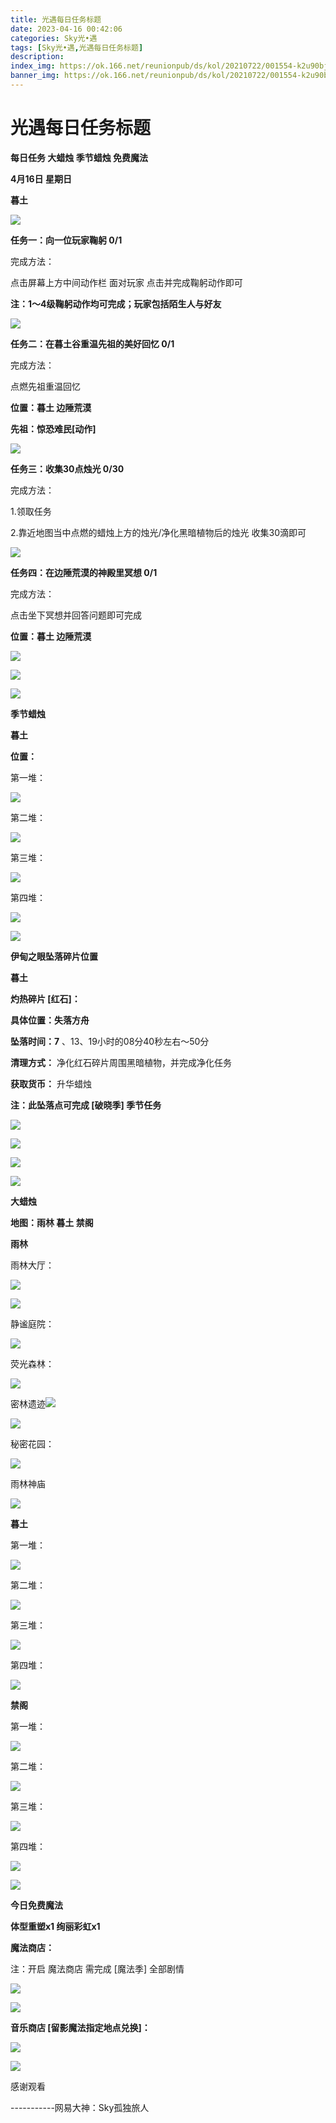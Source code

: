 ```yaml
---
title: 光遇每日任务标题
date: 2023-04-16 00:42:06
categories: Sky光•遇
tags: [Sky光•遇,光遇每日任务标题]
description: 
index_img: https://ok.166.net/reunionpub/ds/kol/20210722/001554-k2u90bj7ay.png?imageView&thumbnail=600x0&type=jpg
banner_img: https://ok.166.net/reunionpub/ds/kol/20210722/001554-k2u90bj7ay.png?imageView&thumbnail=600x0&type=jpg
---
```

# 光遇每日任务标题
**每日任务 大蜡烛 季节蜡烛 免费魔法**

 **4月16日 星期日**

 **暮土**

![](https://img.166.net/reunionpub/ds/kol/20230416/000809-1il3g56beo.jpg)

 **任务一：向一位玩家鞠躬 0/1**

完成方法：

点击屏幕上方中间动作栏 面对玩家 点击并完成鞠躬动作即可

 **注：1～4级鞠躬动作均可完成；玩家包括陌生人与好友**

![](https://img.166.net/reunionpub/ds/kol/20230416/000311-9qcne1z4ug.jpg)

 **任务二：在暮土谷重温先祖的美好回忆 0/1**

完成方法：

点燃先祖重温回忆

 **位置：暮土 边陲荒漠**

 **先祖：惊恐难民[动作]**

![](https://img.166.net/reunionpub/ds/kol/20230416/000327-nw0iostlyp.jpeg)

 **任务三：收集30点烛光 0/30**

完成方法：

1.领取任务

2.靠近地图当中点燃的蜡烛上方的烛光/净化黑暗植物后的烛光 收集30滴即可

![](https://img.166.net/reunionpub/ds/kol/20230416/000338-mp75akwcde.jpg)

 **任务四：在边陲荒漠的神殿里冥想 0/1**

完成方法：

点击坐下冥想并回答问题即可完成

 **位置：暮土 边陲荒漠**

![](https://img.166.net/reunionpub/ds/kol/20230416/000400-brct075nzf.jpg)

![](https://img.166.net/reunionpub/ds/kol/20230416/000409-93lwzu8jfi.jpeg)

![](https://img.166.net/reunionpub/ds/kol/20221018/100256-wzutnocka0.png)

 **季节蜡烛**

 **暮土**

 **位置：**

第一堆：

![](https://img.166.net/reunionpub/ds/kol/20230415/235120-gd2selpa5v.jpeg)

第二堆：

![](https://img.166.net/reunionpub/ds/kol/20230415/235127-jwmceaqs3f.jpeg)

第三堆：

![](https://img.166.net/reunionpub/ds/kol/20230415/235133-zf2n6bquco.jpeg)

第四堆：

![](https://img.166.net/reunionpub/ds/kol/20230415/235143-tqgha69ku4.jpeg)

![](https://img.166.net/reunionpub/ds/kol/20221130/005912-5mvshq9nf3.png)

 **伊甸之眼坠落碎片位置**

 **暮土**

 **灼热碎片 [红石]：**

 **具体位置：失落方舟**

 **坠落时间：7** 、13、19小时的08分40秒左右～50分

 **清理方式：** 净化红石碎片周围黑暗植物，并完成净化任务

 **获取货币：** 升华蜡烛

 **注：此坠落点可完成  [破晓季] 季节任务**

![](https://img.166.net/reunionpub/ds/kol/20230416/001006-ym8v5ktwds.jpeg)

![](https://img.166.net/reunionpub/ds/kol/20230416/001014-41whl7spqf.jpg)

![](https://img.166.net/reunionpub/ds/kol/20230416/001037-v87ozwebyp.jpeg)

![](https://img.166.net/reunionpub/ds/kol/20230313/005012-cdpy0kr1uq.png)

 **大蜡烛**

 **地图：雨林 暮土 禁阁**

 **雨林**

雨林大厅：

![](https://img.166.net/reunionpub/ds/kol/20230416/001222-yunpz6rl4o.jpeg)

![](https://img.166.net/reunionpub/ds/kol/20230414/001148-hjlc2pudag.jpeg)

静谧庭院：

![](https://img.166.net/reunionpub/ds/kol/20230416/001238-b4s53d2kmr.jpeg)

荧光森林：

![](https://img.166.net/reunionpub/ds/kol/20230414/001239-onpdevbq9f.jpeg)

密林遗迹![](https://img.166.net/reunionpub/ds/kol/20230416/001301-wshpz0mnq4.jpeg)

![](https://img.166.net/reunionpub/ds/kol/20230414/001418-r2tcwjazgp.jpeg)

秘密花园：

![](https://img.166.net/reunionpub/ds/kol/20230414/001316-7l6amydqhu.jpeg)

雨林神庙

![](https://img.166.net/reunionpub/ds/kol/20230416/001347-z4o9uhms3j.jpeg)

 **暮土**

第一堆：

![](https://img.166.net/reunionpub/ds/kol/20230415/235323-fnyestd9gw.jpeg)

第二堆：

![](https://img.166.net/reunionpub/ds/kol/20230415/235332-v83luhi2d5.jpeg)

第三堆：

![](https://img.166.net/reunionpub/ds/kol/20230415/235338-8bmtjaiurs.jpeg)

第四堆：

![](https://img.166.net/reunionpub/ds/kol/20230415/235344-l41arm0nws.jpeg)

 **禁阁**

第一堆：

![](https://img.166.net/reunionpub/ds/kol/20230415/235416-knasp9s06l.jpeg)

第二堆：

![](https://img.166.net/reunionpub/ds/kol/20230415/235423-d2kfbluosp.jpeg)

第三堆：

![](https://img.166.net/reunionpub/ds/kol/20230415/235430-291gpu03eq.jpeg)

第四堆：

![](https://img.166.net/reunionpub/ds/kol/20230415/235444-0zde1n3bsp.jpeg)

![](https://img.166.net/reunionpub/ds/kol/20221018/100256-wzutnocka0.png)

 **今日免费魔法**

 **体型重塑x1 绚丽彩虹x1**

 **魔法商店：**

注：开启 魔法商店 需完成 [魔法季] 全部剧情

![](https://img.166.net/reunionpub/ds/kol/20221018/100559-oibznvdtus.png)

![](https://img.166.net/reunionpub/ds/kol/20230415/235528-dbsuqack5h.jpeg)

 **音乐商店 [留影魔法指定地点兑换]：**

![](https://img.166.net/reunionpub/ds/kol/20230415/000547-2bkul0i41j.jpeg)

 **![](https://img.166.net/reunionpub/ds/kol/20221018/100256-wzutnocka0.png)**

感谢观看

\-----------网易大神：Sky孤独旅人

